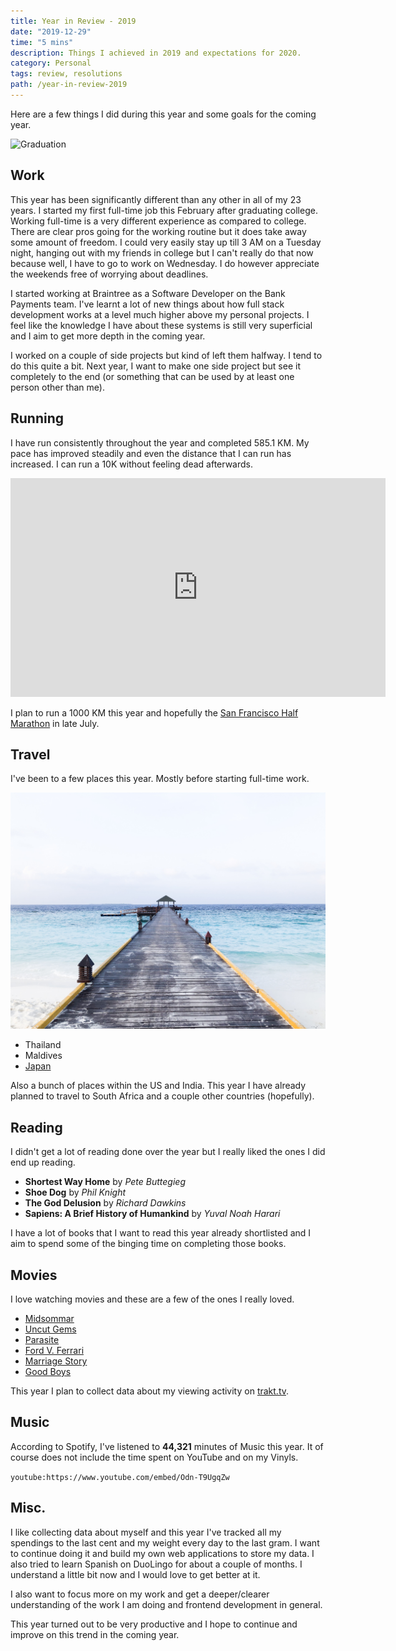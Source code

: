 ```yaml
---
title: Year in Review - 2019
date: "2019-12-29"
time: "5 mins"
description: Things I achieved in 2019 and expectations for 2020.
category: Personal
tags: review, resolutions
path: /year-in-review-2019
---
```


Here are a few things I did during this year and some goals for the coming year.

![Graduation](../images/2019-12-29-year-in-review-2019/graduation_cap.gif)

## Work

This year has been significantly different than any other in all of my 23 years.
I started my first full-time job this February after graduating college. Working
full-time is a very different experience as compared to college. There are clear
pros going for the working routine but it does take away some amount of freedom.
I could very easily stay up till 3 AM on a Tuesday night, hanging out with my
friends in college but I can't really do that now because well, I have to go to
work on Wednesday. I do however appreciate the weekends free of worrying about
deadlines.

I started working at Braintree as a Software Developer on the Bank Payments
team. I've learnt a lot of new things about how full stack development works at
a level much higher above my personal projects. I feel like the knowledge I have
about these systems is still very superficial and I aim to get more depth in the
coming year.

I worked on a couple of side projects but kind of left them halfway. I tend to
do this quite a bit. Next year, I want to make one side project but see it
completely to the end (or something that can be used by at least one person
  other than me).

## Running

I have run consistently throughout the year and completed 585.1 KM. My pace has
improved steadily and even the distance that I can run has increased. I can run
a 10K without feeling dead afterwards.

<iframe src="https://runstats.netlify.com/"
        width="600"
        height="350"
        frameBorder="0"
        scrolling="no"></iframe>

I plan to run a 1000 KM this year and hopefully the [San Francisco Half Marathon](https://www.thesfmarathon.com/)
in late July.

## Travel

I've been to a few places this year. Mostly before starting full-time work.

![Maldives](../images/2019-12-29-year-in-review-2019/maldives.jpg)

-   Thailand
-   Maldives
-   [Japan](/solo-trip-to-tokyo)

Also a bunch of places within the US and India. This year I have already planned
to travel to South Africa and a couple other countries (hopefully).

## Reading

I didn't get a lot of reading done over the year but I really liked the ones I
did end up reading.

-   **Shortest Way Home** by _Pete Buttegieg_
-   **Shoe Dog** by _Phil Knight_
-   **The God Delusion** by _Richard Dawkins_
-   **Sapiens: A Brief History of Humankind** by _Yuval Noah Harari_

I have a lot of books that I want to read this year already shortlisted and I
aim to spend some of the binging time on completing those books.

## Movies

I love watching movies and these are a few of the ones I really loved.

-   [Midsommar](https://www.imdb.com/title/tt8772262)
-   [Uncut Gems](https://www.imdb.com/title/tt5727208)
-   [Parasite](https://www.imdb.com/title/tt6751668)
-   [Ford V. Ferrari](https://www.imdb.com/title/tt1950186)
-   [Marriage Story](https://www.imdb.com/title/tt7653254)
-   [Good Boys](https://www.imdb.com/title/tt7343762)

This year I plan to collect data about my viewing activity on [trakt.tv](https://trakt.tv/).

## Music

According to Spotify, I've listened to **44,321** minutes of Music this year. It of
course does not include the time spent on YouTube and on my Vinyls.

`youtube:https://www.youtube.com/embed/Odn-T9UgqZw`

## Misc.

I like collecting data about myself and this year I've tracked all my spendings
to the last cent and my weight every day to the last gram. I want to continue
doing it and build my own web applications to store my data. I also tried to
learn Spanish on DuoLingo for about a couple of months. I understand a little
bit now and I would love to get better at it.

I also want to focus more on my work and get a deeper/clearer understanding of
the work I am doing and frontend development in general.

This year turned out to be very productive and I hope to continue and improve
on this trend in the coming year.
